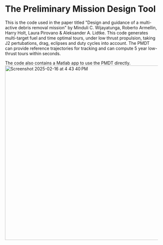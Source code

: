 # The Preliminary Mission Design Tool

This is the code used in the paper titled "Design and guidance of a multi-active debris removal mission" by Minduli C. Wijayatunga, Roberto Armellin, Harry Holt, Laura Pirovano & Aleksander A. Lidtke. This code generates multi-target fuel and time optimal tours, under low thrust propulsion, taking J2 pertubations, drag, eclipses and duty cycles into account. The PMDT can provide reference trajectories for tracking and can compute 5 year low-thrust tours within seconds. 

The code also contains a Matlab app to use the PMDT directly. 
<img width="573" alt="Screenshot 2025-02-16 at 4 43 40 PM" src="https://github.com/user-attachments/assets/861e459c-6aae-47e0-b319-1e0dfa2f5832" />
